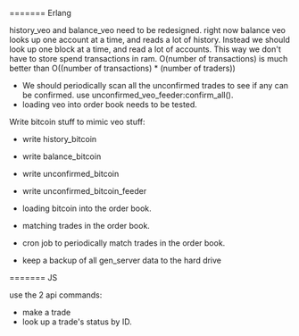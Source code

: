 ======= Erlang

history_veo and balance_veo need to be redesigned.
right now balance veo looks up one account at a time, and reads a lot of history.
Instead we should look up one block at a time, and read a lot of accounts.
This way we don't have to store spend transactions in ram.
O(number of transactions) is much better than O((number of transactions) * (number of traders))

* We should periodically scan all the unconfirmed trades to see if any can be confirmed. use unconfirmed_veo_feeder:confirm_all().
* loading veo into order book needs to be tested.

Write bitcoin stuff to mimic veo stuff:
* write history_bitcoin
* write balance_bitcoin
* write unconfirmed_bitcoin
* write unconfirmed_bitcoin_feeder
* loading bitcoin into the order book.


* matching trades in the order book.
- cron job to periodically match trades in the order book.

* keep a backup of all gen_server data to the hard drive


======= JS

use the 2 api commands:
* make a trade
* look up a trade's status by ID.

